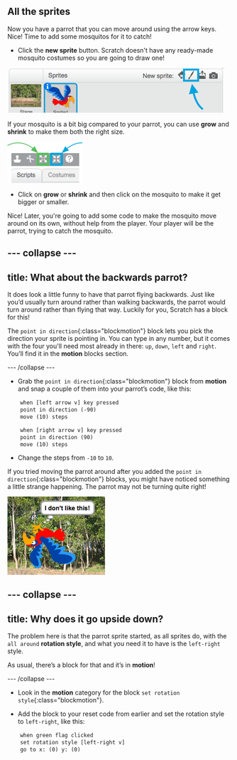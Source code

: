 ## All the sprites

Now you have a parrot that you can move around using the arrow keys. Nice! Time to add some mosquitos for it to catch!

+ Click the **new sprite** button. Scratch doesn't have any ready-made mosquito costumes so you are going to draw one!

![](images/spritesPaintNew.png)

If your mosquito is a bit big compared to your parrot, you can use **grow** and **shrink** to make them both the right size. 

![](images/sprites2.png)

+ Click on **grow** or **shrink** and then click on the mosquito to make it get bigger or smaller.

Nice! Later, you're going to add some code to make the mosquito move around on its own, without help from the player. Your player will be the parrot, trying to catch the mosquito.

--- collapse ---
---
title: What about the backwards parrot?
---

It does look a little funny to have that parrot flying backwards. Just like you’d usually turn around rather than walking backwards, the parrot would turn around rather than flying that way. Luckily for you, Scratch has a block for this!

The `point in direction`{:class="blockmotion"} block lets you pick the direction your sprite is pointing in. You can type in any number, but it comes with the four you'll need most already in there: `up`, `down`, `left` and `right`. You’ll find it in the **motion** blocks section. 

--- /collapse ---

+ Grab the `point in direction`{:class="blockmotion"} block from **motion** and snap a couple of them into your parrot’s code, like this: 

```blocks
    when [left arrow v] key pressed
    point in direction (-90)
    move (10) steps
```

```blocks
    when [right arrow v] key pressed
    point in direction (90)
    move (10) steps
```

+ Change the steps from `-10` to `10`.

If you tried moving the parrot around after you added the `point in direction`{:class="blockmotion"} blocks, you might have noticed something a little strange happening. The parrot may not be turning quite right! 

![Upside down parrot](images/spritesUpsideDown.png)

--- collapse ---
---
title: Why does it go upside down?
---

The problem here is that the parrot sprite started, as all sprites do, with the `all around` **rotation style**, and what you need it to have is the `left-right` style.

As usual, there’s a block for that and it’s in **motion**! 

--- /collapse ---

+ Look in the **motion** category for the block `set rotation style`{:class="blockmotion"}.

+ Add the block to your reset code from earlier and set the rotation style to `left-right`, like this: 

```blocks
    when green flag clicked
    set rotation style [left-right v]
    go to x: (0) y: (0)
```
